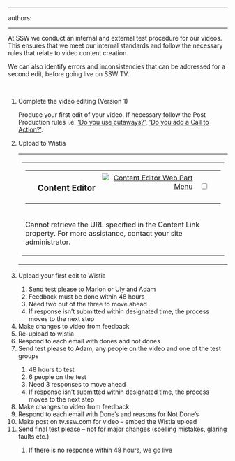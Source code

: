 

---
authors:

---




<span class='intro'> <p>At SSW we conduct an internal and external test procedure for our videos. This ensures that we meet our internal standards and follow the necessary rules that relate to video content creation. </p>
<p>We can also identify errors and inconsistencies that can be addressed for a second edit, before going live on SSW TV.​</p> </span>

<br><ol><li>Complete the video editing (Version 1)</li>
<p>Produce your first edit of your video. If necessary follow the Post Production rules i.e. <a href="/DesignandPresentation/RulesToBetterVideoRecording/Pages/Do-you-use-cutaways.aspx">'Do you use cutaways?'</a>, <a href="/DesignandPresentation/RulesToBetterVideoRecording/Pages/Adding-a-call-to-action.aspx">'Do you add a Call to Action?'</a>.</p>
<li>Upload to Wistia <div class="ms-rtestate-read ms-rte-wpbox"><div id="div_3b228877-180c-438b-beb6-1156e69449bf" class="ms-reusableTextView"><table cellspacing="0" cellpadding="0" style="width&#58;100%;"><tbody><tr><td id="MSOZoneCell_WebPartWPQ3" class="s4-wpActive" valign="top"><table class="s4-wpTopTable" border="0" cellspacing="0" cellpadding="0" width="100%"><tbody><tr><td><table border="0" cellspacing="0" cellpadding="0" width="100%"><tbody><tr class="ms-WPHeader"><td class="ms-wpTdSpace" align="left">&#160;</td>
<td id="WebPartTitleWPQ3" class="ms-WPHeaderTd" title="Content Editor - Allows authors to enter rich text content."><h3 class="ms-standardheader ms-WPTitle" style="text-align&#58;justify;"><nobr><span>Content Editor</span><span id="WebPartCaptionWPQ3"></span></nobr></h3></td>
<td id="msomenuid2" class="ms-WPHeaderTdMenu" align="right"><span style="display&#58;none;"><menu id="MSOMenu_WebPartMenu" class="ms-SrvMenuUI"></menu>
<span style="display&#58;none;"><menu id="MSOMenu_ConnectionsWebPartWPQ3" class="ms-SrvMenuUI"></menu></span></span><div class="ms-WPMenuDiv"><a id="WebPartWPQ3_MenuLink" class="ms-wpselectlink" title="Content Editor Web Part Menu" href="/DesignandPresentation/RulesToBetterVideoRecording/Pages/testing-rule.aspx#"><img class="ms-WPHeaderMenuImg" alt="Content Editor Web Part Menu" src="/_layouts/images/wpmenuarrow.png" style="border-right-width&#58;0px;border-top-width&#58;0px;border-bottom-width&#58;0px;border-left-width&#58;0px;" /></a>&#160;</div></td>
<td class="ms-WPHeaderTdSelection"><span class="ms-WPHeaderTdSelSpan"><input id="SelectionCbxWebPartWPQ3" class="ms-WPHeaderCbxHidden" title="Select or deselect Content Editor Web Part" type="checkbox" /></span></td>
<td class="ms-wpTdSpace" align="left">&#160;</td></tr></tbody></table></td></tr>
<tr><td class="ms-WPBorder" valign="top"><div id="WebPartWPQ3" class="ms-WPBody ms-wpContentDivSpace" webpartid="aba1a6f9-ab06-4020-967d-8a126e9bd050"><p class="UserGeneric">Cannot retrieve the URL specified in the Content Link property. For more assistance, contact your site administrator.</p></div></td></tr></tbody></table></td></tr></tbody></table></div>
<span class="ms-reusableTextView"></span><div id="vid_3b228877-180c-438b-beb6-1156e69449bf" style="display&#58;none;"></div></div>
</li>
<li>Upload your first edit to Wistia</li>
<ol><li>Send test please to Marlon or Uly and Adam</li>
<li>Feedback must be done within 48 hours</li>
<li>Need two out of the three to move ahead</li>
<li>If response isn’t submitted within designated time, the process moves to the next step</li></ol>
<li>Make changes to video from feedback</li>
<li>Re-upload to wistia</li>
<li>Respond to each email with dones and not dones</li>
<li>Send test please to Adam, any people on the video and one of the test groups</li>
<ol><li>48 hours to test</li>
<li>6 people on the test</li>
<li>Need 3 responses to move ahead</li>
<li>If response isn’t submitted within designated time, the process moves to the next step</li></ol>
<li>Make changes to video from feedback</li>
<li>Respond to each email with Done’s and reasons for Not Done’s</li>
<li>Make post on tv.ssw.com for video – embed the Wistia upload</li>
<li>Send final test please – not for major changes (spelling mistakes, glaring faults etc.)</li>
<ol><li>If there is no response within 48 hours, we go live</li></ol></ol>



